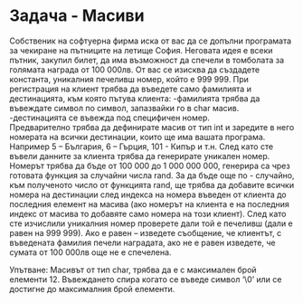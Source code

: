 # Задача - Масиви

Собственик на софтуерна фирма иска от вас да се допълни програмата за 
чекиране на пътниците на летище София. Неговата идея е всеки пътник, 
закупил билет, да има възможност да спечели в томболата за голямата награда 
от 100 000лв. От вас се изисква да създадете константа, уникалния печеливш 
номер, който е 999 999. 
При регистрация на клиент трябва да въведете само фамилията и 
дестинацията, към която пътува клиента: 
-фамилията трябва да въвеждате символ по символ, запазвайки го в char 
масив. 
-дестинацията се въвежда под специфичен номер.  
Предварително трябва да дефинирате масив от тип int и заредите в него 
номерата на всички дестинации, които ще има вашата програма. Например 5 – 
България, 6 – Гърция, 101 - Кипър и т.н. 
След като сте въвели данните за клиента трябва да генерирате уникален 
номер. Номерът трябва да бъде от 100 000 до 1 000 000 000, генерира са чрез 
готовата функция за случайни числа rand. За да бъде още по - случайно, към 
полученото число от функцията rand, ще трябва да добавите всички номера на 
дестинации след индекса на номера въведен от клиента до последния елемент 
на масива (ако номерът на клиента е на последния индекс от масива то 
добавяте само номера на този клиент). След като сте изчислили уникалния 
номер проверете дали той е печеливш (дали е равен на 999 999). Ако е равен – 
изведете съобщение, че клиентът, с въведената фамилия печели наградата, 
ако не е равен изведете, че сумата от 100 000лв още не е спечелена. 
 
Упътване: Масивът от тип char, трябва да е с максимален брой елементи 12. 
Въвеждането спира когато се въведе символ ‘\0’ или се достигне до 
максималния брой елементи.

